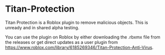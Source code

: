 # Titan-Protection
Titan Protection is a Roblox plugin to remove malicious objects. This is unready and in shared alpha testing.

You can use the plugin on Roblox by either downloading the .rbxmx file from the releases or get direct updates as a user plugin from https://www.roblox.com/library/6185269346/Titan-Protection-Anti-Virus.
